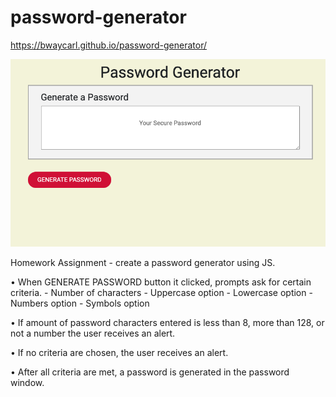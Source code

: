 # password-generator

https://bwaycarl.github.io/password-generator/

![App Screenshot](https://github.com/BwayCarl/password-generator/blob/master/Screen%20Shot%202020-07-18%20at%201.34.58%20PM.png)

Homework Assignment - create a password generator using JS.

• When GENERATE PASSWORD button it clicked, prompts ask for certain criteria.
    - Number of characters
    - Uppercase option
    - Lowercase option
    - Numbers option
    - Symbols option

• If amount of password characters entered is less than 8, more than 128, or not a number
    the user receives an alert.

• If no criteria are chosen, the user receives an alert.

• After all criteria are met, a password is generated in the password window.
